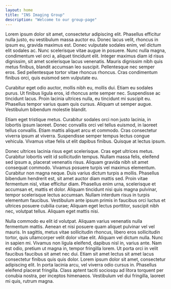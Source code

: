 ```yaml
---
layout: home
title: "INS Imaging Group"
description: "Welcome to our group-page"
---
```



<!-- <p><img class="aligncenter wp-image-754"  src="assets/images/team1.jpg" alt="group"  width="750"  hspace="20" vspace="20"/></p>

The Ins Math Imaging Group (IMI) is specializing in the mathematics of medical image processing using variational methods and deep learning technique. Our research ranges from the modelling and analysis of such methods to their computational realisation and application. In particular, we are interested in



<ul>
<li><em>Inverse Problem</em></li>
<li><em>Image restoration</em></li>
<li><em>Image segmentation</em></li>
<li><em>Image registration</em></li>
<li><em>Machine learning, in particular deep learning and graphical models </em></li>
<li><em>Optimization</em></li>
</ul> -->




Lorem ipsum dolor sit amet, consectetur adipiscing elit. Phasellus efficitur nulla justo, eu vestibulum massa auctor eu. Donec lacus velit, rhoncus in ipsum eu, gravida maximus est. Donec vulputate sodales enim, vel dictum elit sodales ac. Nunc scelerisque vitae augue in posuere. Nunc nulla magna, condimentum vel orci a, aliquet tincidunt elit. Integer maximus diam id risus dignissim, sit amet scelerisque lacus venenatis. Mauris dignissim nibh quis metus finibus, blandit accumsan leo suscipit. Pellentesque nec semper eros. Sed pellentesque tortor vitae rhoncus rhoncus. Cras condimentum finibus orci, quis euismod sem vulputate eu.

Curabitur eget odio auctor, mollis nibh eu, mollis dui. Etiam eu sodales purus. Ut finibus ligula eros, id rhoncus ante semper nec. Suspendisse ac tincidunt lacus. Proin lacinia ultrices nulla, eu tincidunt mi suscipit eu. Phasellus tempor varius quam quis cursus. Aliquam ut semper augue. Vestibulum bibendum molestie blandit.

Etiam eget tristique metus. Curabitur sodales orci non justo lacinia, in lobortis ipsum laoreet. Donec convallis orci vel tellus euismod, in laoreet tellus convallis. Etiam mattis aliquet arcu et commodo. Cras consectetur viverra ipsum at viverra. Suspendisse semper tempus lectus congue vehicula. Vivamus vitae felis ut elit dapibus finibus. Quisque at lectus ipsum.

Donec ultrices lacinia risus eget scelerisque. Cras eget ultrices metus. Curabitur lobortis velit id sollicitudin tempus. Nullam massa felis, eleifend sed ipsum a, placerat venenatis risus. Aliquam gravida nibh sit amet consequat commodo. Vivamus posuere turpis vel maximus elementum. Curabitur non magna neque. Duis varius dictum turpis a mollis. Phasellus bibendum hendrerit est, sit amet auctor diam mattis sed. Proin vitae fermentum nisl, vitae efficitur diam. Phasellus enim urna, scelerisque et accumsan et, mattis et dolor. Aliquam tincidunt nisi quis magna pulvinar, tempor scelerisque lectus accumsan. Nullam interdum risus in turpis elementum faucibus. Vestibulum ante ipsum primis in faucibus orci luctus et ultrices posuere cubilia curae; Aliquam eget lectus porttitor, suscipit nibh nec, volutpat tellus. Aliquam eget mattis nisi.

Nulla commodo eu elit id volutpat. Aliquam varius venenatis nulla fermentum mattis. Aenean et nisi posuere quam aliquet pulvinar vel vel mauris. In sagittis, metus vitae sollicitudin rhoncus, libero eros sollicitudin tortor, quis ullamcorper velit dolor vitae elit. Aliquam vel dictum nulla. Nunc in sapien mi. Vivamus non ligula eleifend, dapibus nisl in, varius ante. Nam est odio, pretium ut magna in, tempor fringilla lorem. Ut porta orci in velit faucibus faucibus sit amet nec dui. Etiam sit amet lectus sit amet lacus consectetur finibus quis quis dolor. Lorem ipsum dolor sit amet, consectetur adipiscing elit. In porta lacinia arcu, vel viverra odio cursus in. Phasellus eleifend placerat fringilla. Class aptent taciti sociosqu ad litora torquent per conubia nostra, per inceptos himenaeos. Vestibulum vel dui fringilla, laoreet mi quis, rutrum magna. 